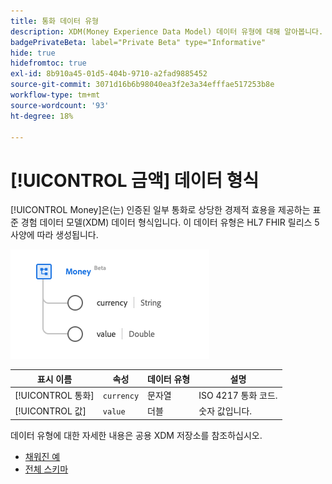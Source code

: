 ```yaml
---
title: 통화 데이터 유형
description: XDM(Money Experience Data Model) 데이터 유형에 대해 알아봅니다.
badgePrivateBeta: label="Private Beta" type="Informative"
hide: true
hidefromtoc: true
exl-id: 8b910a45-01d5-404b-9710-a2fad9885452
source-git-commit: 3071d16b6b98040ea3f2e3a34efffae517253b8e
workflow-type: tm+mt
source-wordcount: '93'
ht-degree: 18%

---
```


# [!UICONTROL 금액] 데이터 형식

[!UICONTROL Money]은(는) 인증된 일부 통화로 상당한 경제적 효용을 제공하는 표준 경험 데이터 모델(XDM) 데이터 형식입니다. 이 데이터 유형은 HL7 FHIR 릴리스 5 사양에 따라 생성됩니다.

![통화 데이터 형식 구조](../../../images/healthcare/data-types/money.png)

| 표시 이름 | 속성 | 데이터 유형 | 설명 |
| --- | --- | --- | --- |
| [!UICONTROL 통화] | `currency` | 문자열 | ISO 4217 통화 코드. |
| [!UICONTROL 값] | `value` | 더블 | 숫자 값입니다. |

데이터 유형에 대한 자세한 내용은 공용 XDM 저장소를 참조하십시오.

* [채워진 예](https://github.com/adobe/xdm/blob/master/extensions/industry/healthcare/fhir/datatypes/money.example.1.json)
* [전체 스키마](https://github.com/adobe/xdm/blob/master/extensions/industry/healthcare/fhir/datatypes/money.schema.json)
